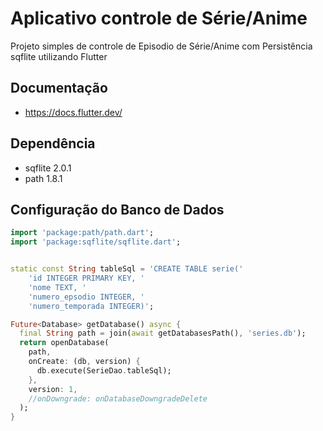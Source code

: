 # Aplicativo controle de Série/Anime

Projeto simples de controle de Episodio de Série/Anime com Persistência sqflite utilizando Flutter

## Documentação

- https://docs.flutter.dev/

## Dependência

- sqflite 2.0.1
- path 1.8.1

## Configuração do Banco de Dados

```dart
import 'package:path/path.dart';
import 'package:sqflite/sqflite.dart';
```

```dart

static const String tableSql = 'CREATE TABLE serie('
    'id INTEGER PRIMARY KEY, '
    'nome TEXT, '
    'numero_epsodio INTEGER, '
    'numero_temporada INTEGER)';
```

```dart
Future<Database> getDatabase() async {
  final String path = join(await getDatabasesPath(), 'series.db');
  return openDatabase(
    path,
    onCreate: (db, version) {
      db.execute(SerieDao.tableSql);
    },
    version: 1,
    //onDowngrade: onDatabaseDowngradeDelete
  );
}
```